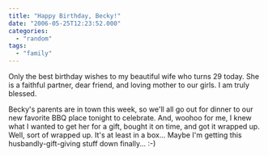 ```yaml
---
title: "Happy Birthday, Becky!"
date: "2006-05-25T12:23:52.000"
categories: 
  - "random"
tags: 
  - "family"
---
```


Only the best birthday wishes to my beautiful wife who turns 29 today. She is a faithful partner, dear friend, and loving mother to our girls. I am truly blessed.

Becky's parents are in town this week, so we'll all go out for dinner to our new favorite BBQ place tonight to celebrate. And, woohoo for me, I knew what I wanted to get her for a gift, bought it on time, and got it wrapped up. Well, sort of wrapped up. It's at least in a box... Maybe I'm getting this husbandly-gift-giving stuff down finally... :-)
